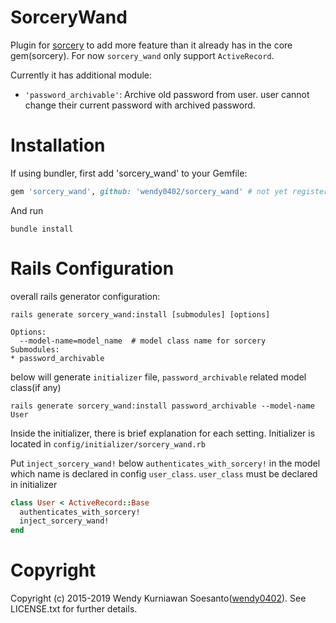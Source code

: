 # SorceryWand
Plugin for [sorcery](https://github.com/NoamB/sorcery) to add more feature than it already has in the core gem(sorcery). For now `sorcery_wand` only support `ActiveRecord`.

Currently it has additional module:
* `'password_archivable'`: Archive old password from user. user cannot change their current password with archived password.

# Installation
If using bundler, first add 'sorcery_wand' to your Gemfile:
```ruby
gem 'sorcery_wand', github: 'wendy0402/sorcery_wand' # not yet registered
```
And run
```
bundle install
```

# Rails Configuration
overall rails generator configuration:
```console
rails generate sorcery_wand:install [submodules] [options]

Options:
  --model-name=model_name  # model class name for sorcery
Submodules:
* password_archivable
```
below will generate `initializer` file, `password_archivable` related model class(if any)
```
rails generate sorcery_wand:install password_archivable --model-name User
```
Inside the initializer, there is brief explanation for each setting. Initializer is located in `config/initializer/sorcery_wand.rb`

Put `inject_sorcery_wand!` below `authenticates_with_sorcery!` in the model which name is declared in config `user_class`. `user_class` must be declared in initializer
```ruby
class User < ActiveRecord::Base
  authenticates_with_sorcery!
  inject_sorcery_wand!
end
```


# Copyright
Copyright (c) 2015-2019 Wendy Kurniawan Soesanto([wendy0402](https://github.com/wendy0402])). See LICENSE.txt for further details.

